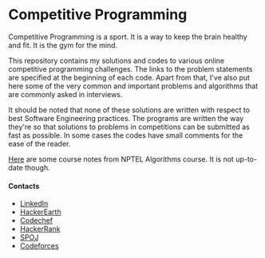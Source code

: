 # Competitive Programming

Competitive Programming is a sport. It is a way to keep the brain healthy and fit. It is the gym for the mind.

This repository contains my solutions and codes to various online competitive programming challenges. The links to the problem statements are specified at the beginning of each code. Apart from that, I've also put here some of the very common and important problems and algorithms that are commonly asked in interviews.

It should be noted that none of these solutions are written with respect to best Software Engineering practices. The programs are written the way they're so that solutions to problems in competitions can be submitted as fast as possible. In some cases the codes have small comments for the ease of the reader.

[Here](https://rawgit.com/amitrajitbose/Competitive_Programming/master/nptelAlgorithms.html) are some course notes from NPTEL Algorithms course. It is not up-to-date though. 

#### Contacts
- [LinkedIn](https://in.linkedin.com/in/amitrajitbose)
- [HackerEarth](https://www.hackerearth.com/@amitrajit)
- [Codechef](https://www.codechef.com/users/amitrajit_bose)
- [HackerRank](https://www.hackerrank.com/amitrajitbose9)
- [SPOJ](https://www.spoj.com/users/jeet9/)
- [Codeforces](http://codeforces.com/)
